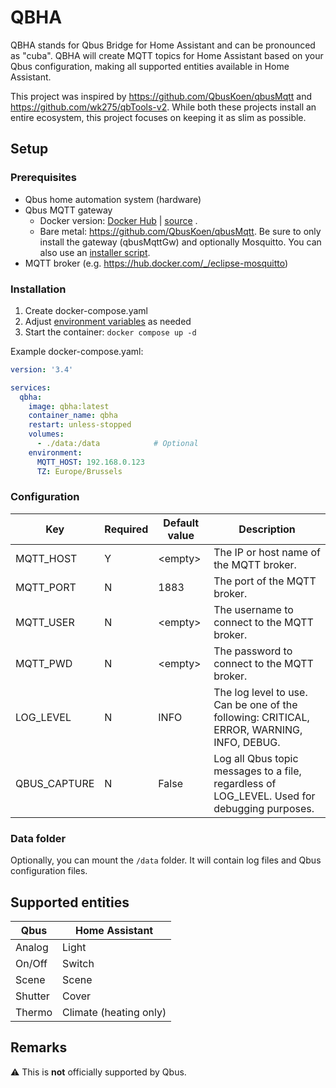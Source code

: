 # QBHA
QBHA stands for Qbus Bridge for Home Assistant and can be pronounced as "cuba". QBHA will create MQTT topics for Home Assistant based on your Qbus configuration, making all supported entities available in Home Assistant.

This project was inspired by https://github.com/QbusKoen/qbusMqtt and https://github.com/wk275/qbTools-v2. While both these projects install an entire ecosystem, this project focuses on keeping it as slim as possible.

## Setup

### Prerequisites
- Qbus home automation system (hardware)
- Qbus MQTT gateway
  - Docker version: [Docker Hub](https://hub.docker.com/r/thomasddn/qbusmqtt) | [source](https://github.com/thomasddn/qbusmqtt) .
  - Bare metal: https://github.com/QbusKoen/qbusMqtt. Be sure to only install the gateway (qbusMqttGw) and optionally Mosquitto. You can also use an [installer script](https://github.com/QbusKoen/QbusMqtt-installer).
- MQTT broker (e.g. https://hub.docker.com/_/eclipse-mosquitto)

### Installation

1. Create docker-compose.yaml
1. Adjust [environment variables](#configuration) as needed
1. Start the container:  `docker compose up -d`

Example docker-compose.yaml:

```yaml
version: '3.4'

services:
  qbha:
    image: qbha:latest
    container_name: qbha
    restart: unless-stopped
    volumes:
      - ./data:/data            # Optional
    environment:
      MQTT_HOST: 192.168.0.123
      TZ: Europe/Brussels
```

### Configuration

| Key | Required | Default value | Description |
| --- | --- | --- | --- |
| MQTT_HOST | Y | \<empty> | The IP or host name of the MQTT broker. |
| MQTT_PORT | N | 1883 | The port of the MQTT broker. |
| MQTT_USER | N | \<empty> | The username to connect to the MQTT broker. |
| MQTT_PWD | N | \<empty> | The password to connect to the MQTT broker. |
| LOG_LEVEL | N | INFO | The log level to use. Can be one of the following: CRITICAL, ERROR, WARNING, INFO, DEBUG. |
| QBUS_CAPTURE | N | False | Log all Qbus topic messages to a file, regardless of LOG_LEVEL. Used for debugging purposes. |

### Data folder

Optionally, you can mount the `/data` folder. It will contain log files and Qbus configuration files.

## Supported entities

| Qbus | Home Assistant |
| --- | --- |
| Analog | Light |
| On/Off | Switch |
| Scene | Scene |
| Shutter | Cover |
| Thermo | Climate (heating only) |

## Remarks
:warning: This is **not** officially supported by Qbus.
